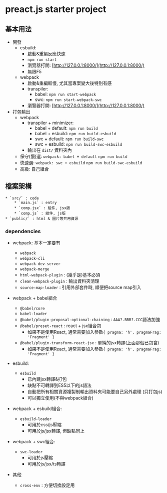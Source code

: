 # preact.js starter project

## 基本用法

* 開發
	* esbuild:
		* 啟動&重編反應快速
		* `npm run start`
		* 瀏覽器打開: [http://127.0.0.1:8000/](http://127.0.0.1:8000/)
		* 無限F5
	* webpack
		* 啟動&重編較慢, 尤其當專案變大後特別有感
		* transpiler:
			* babel: `npm run start-webpack`
			* swc: `npm run start-webpack-swc`
		* 瀏覽器打開: [http://127.0.0.1:8000/](http://127.0.0.1:8000/)
* 打包輸出
	* webpack
		* transpiler + minimizer:
			* babel + default: `npm run build`
			* babel + esbuild: `npm run build-esbuild`
			* swc + default: `npm run build-swc`
			* swc + esbuild: `npm run build-swc-esbuild`
		* 輸出在 `dist/` 資料夾內
	* 保守(慢)選: `webpack: babel + default` `npm run build`
	* 快速選: `webpack: swc + esbuild` `npm run build-swc-esbuild`
	* 高級: 自己組合

## 檔案架構
	* `src/` : code
		* `main.js` : entry
		* `comp.jsx` : 組件, jsx版
		* `comp.js` : 組件, js版
	* `public/` : html & 圖片等共用資源

### dependencies

* webpack: 基本一定要有
	* `webpack`
	* `webpack-cli`
	* `webpack-dev-server`
	* `webpack-merge`
	* `html-webpack-plugin` : (幾乎是)基本必須
	* `clean-webpack-plugin` : 輸出資料夾清理
	* `source-map-loader` : 引用外部套件時, 順便把source map引入

* webpack + babel組合
	* `@babel/core`
	* `babel-loader`
	* `@babel/plugin-proposal-optional-chaining` : `AAA?.BBB?.CCC`語法加強
	* `@babel/preset-react` : react + jsx組合包
		* 如果不是使用React, 通常需要加入參數`{ pragma: 'h', pragmaFrag: 'Fragment' }`
	* `@babel/plugin-transform-react-jsx` : 單純的jsx轉譯(上面那個已包含)
		* 如果不是使用React, 通常需要加入參數`{ pragma: 'h', pragmaFrag: 'Fragment' }`

* esbuild:
	* `esbuild`
		* 已內建jsx轉譯&打包
		* 缺點不可轉譯到ES5以下的js語法
		* 自動把所有相關資源複製制輸出資料夾可能要自己另外處理 (只打包js)
		* 可以獨立使用(不與webpack組合)

* webpack + esbuild組合:
	* `esbuild-loader`
		* 可用於css/js壓縮
		* 可用於js/jsx轉譯, 但缺點同上

* webpack + swc組合:
	* `swc-loader`
		* 可用於js壓縮
		* 可用於js/jsx/ts轉譯

* 其他
	* `cross-env` : 方便切換設定用
